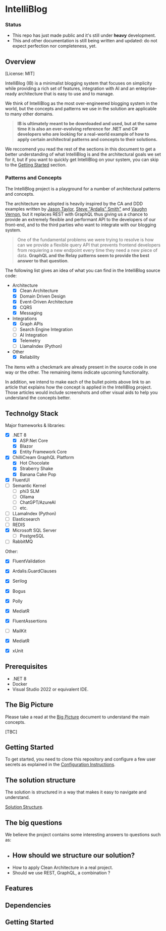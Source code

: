 # IntelliBlog

### Status

- This repo has just made public and it's still under **heavy** development.
- This and other documentation is still being written and updated: do not expect perfection nor completeness, yet.

## Overview
[License: MIT]

IntelliBlog (IB) is a minimalist blogging system that focuses on simplicity while providing a rich set 
of features, integration with AI and an enteprise-ready architecture that is easy to use and to manage.

We think of IntelliBlog as the most over-engineered blogging system in the world, but the concepts and 
patterns we use in the solution are applicable to many other domains.

> **IB is ultimately meant to be downloaded and used, but at the same time it is also an ever-evolving 
reference for .NET and C# developers who are looking for a real-world example of how to apply certain architectral patterns and concepts to their solutions.**

We reccomend you read the rest of the sections in this document to get a
better understanding of what IntelliBlog is and the architectural goals we set for it, but if you want to quickly get IntelliBlog on your system, you can skip to the [Getting Started](#getting-started) section.

### Patterns and Concepts

The IntelliBlog project is a playground for a number of architectural patterns and concepts. 

The architecture we adopted is heavily inspired by the CA and DDD examples written by [Jason Taylor](https://github.com/jasontaylordev/CleanArchitecture), [Steve "Ardalis" Smith"](https://github.com/ardalis/CleanArchitecture) and [Vaughn Vernon](https://github.com/VaughnVernon/IDDD_Samples_NET), but it replaces REST with GraphQL thus giving us a chance to provide an extremely flexible and performant API to the developers of our front-end, and to the third parties who want to integrate with our blogging system.


> One of the fundamental problems we were trying to resolve is how can we provide a flexible query API that prevents frontend developers from requiering a new endpoint every time they need a new piece of data. **GraphQL and the Relay patterns seem to provide the best answer to that question**.

The following list gives an idea of what you can find in the IntelliBlog source code:

- Architecture
    - [x] Clean Architecture
    - [x] Domain Driven Design
    - [x] Event-Driven Architecture 
    - [x] CQRS    
    - [x] Messaging

- Integrations
    - [x] Graph APIs        
    - [ ] Search Engine Integration
    - [ ] AI Integration
    - [x] Telemetry        
    - [ ] LlamaIndex (Python)

- Other
    - [x] Reliability
    
The items with a checkmark are already present in the source code in one way or the other. The remaining items indicate upcoming functionality.

In addition, we intend to make each of the bullet points above link to an article that explains how the concept is applied in the IntelliBlog project. Those articles would include screenshots and other visual aids to help you understand the concepts better.
    
## Technolgy Stack

Major frameworks & libraries:

- [x] .NET 8
    - [x] ASP.Net Core
    - [x] Blazor
    - [x] Entity Framework Core
- [x] ChilliCream GraphQL Platform
    - [x] Hot Chocolate
    - [x] Straberry Shake
    - [x] Banana Cake Pop
- [x] FluentUI
- [ ] Semantic Kernel       
    - [ ] phi3 SLM
    - [ ] Ollama
    - [ ] ChatGPT/AzureAI
    - [ ] etc.
- [ ] LLamaIndex (Python)
- [ ] Elasticsearch
- [ ] REDIS
- [x] Microsoft SQL Server
    - [ ] PostgreSQL
- [ ] RabbitMQ

Other:

- [x] FluentValidation
- [x] Ardalis.GuardClauses
- [x] Serilog
- [x] Bogus
- [x] Polly
- [x] MediatR
- [x] FluentAssertions
- [ ] MailKit
- [x] MediatR
- [x] xUnit
  

## Prerequisites

- .NET 8
- Docker
- Visual Studio 2022 or equivalent IDE.

## The Big Picture

Please take a read at the [Big Picture](/BIG_PICTURE.md) document to understand the main concepts.

[TBC]

## Getting Started

To get started, you need to clone this repository and configure a few user secrets as explained 
in the [Configuration Instructions](/CONFIGURATION.md).

## The solution structure

The solution is structured in a way that makes it easy to navigate and understand.

[Solution Structure](/SOLUTION_STRUCTURE.md).

## The big questions

We believe the project contains some interesting answers to questions such as:

- How should we structure our solution?
    - 
- How to apply Clean Architecture in a real project.
- Should we use REST, GraphQL, a combination ?

## Features

## Dependencies

## Getting Started